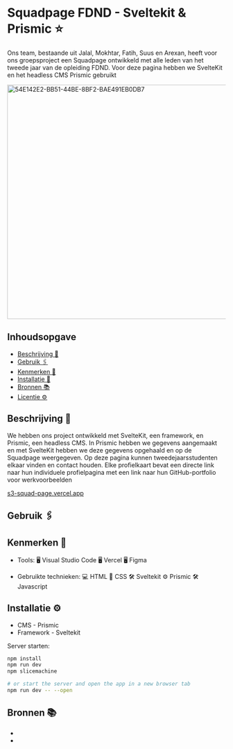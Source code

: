 # Squadpage FDND - Sveltekit & Prismic ⭐️

Ons team, bestaande uit Jalal, Mokhtar, Fatih, Suus en Arexan, heeft voor ons groepsproject een Squadpage ontwikkeld met alle leden van het tweede jaar van de opleiding FDND. Voor deze pagina hebben we SvelteKit en het headless CMS Prismic gebruikt

<img width="540" alt="54E142E2-BB51-44BE-8BF2-BAE491EB0DB7" src="https://github.com/jtoufik/S3-squad-page/assets/94745953/2bede8ee-1249-41df-bfe1-38e525274c74">



<!-- Geef je project een titel en schrijf in één zin wat het is -->

## Inhoudsopgave

  * [Beschrijving 📝](#beschrijving)
  * [Gebruik 🖇](#gebruik)
  * [Kenmerken 📌](#kenmerken)
  * [Installatie 📲](#installatie)
  * [Bronnen 📚](#bronnen)
  * [Licentie ⚙️](#licentie)

## Beschrijving 📝

We hebben ons project ontwikkeld met SvelteKit, een framework, en Prismic, een headless CMS. In Prismic hebben we gegevens aangemaakt en met SvelteKit hebben we deze gegevens opgehaald en op de Squadpage weergegeven. Op deze pagina kunnen tweedejaarsstudenten elkaar vinden en contact houden. Elke profielkaart bevat een directe link naar hun individuele profielpagina met een link naar hun GitHub-portfolio voor werkvoorbeelden

[s3-squad-page.vercel.app](https://s3-squad-page.vercel.app)

## Gebruik 🖇

## Kenmerken 📌
- Tools:  🖥️ Visual Studio Code 🖥️ Vercel 🖥️ Figma

- Gebruikte technieken:  💻 HTML 🎨 CSS 🛠 Sveltekit ⚙️ Prismic 🛠 Javascript


## Installatie ⚙️
<!-- Bij Instalatie staat hoe een andere developer aan jouw repo kan werken -->

* CMS - Prismic
* Framework - Sveltekit


Server starten:

```bash
npm install
npm run dev
npm slicemachine

# or start the server and open the app in a new browser tab
npm run dev -- --open
```

## Bronnen 📚

* 
* 



